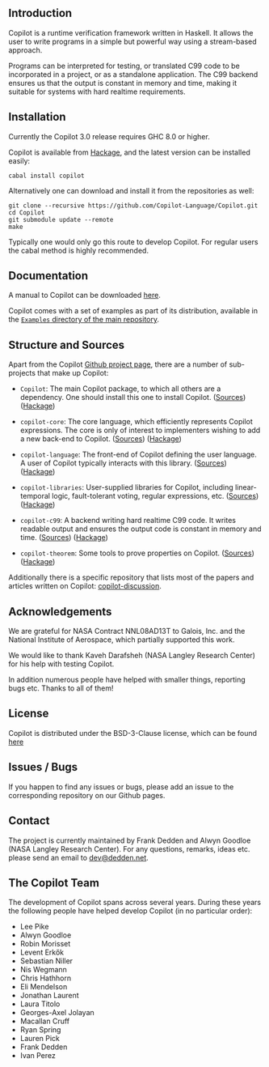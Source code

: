 ## Introduction
Copilot is a runtime verification framework written in Haskell. It allows the
user to write programs in a simple but powerful way using a stream-based
approach.

Programs can be interpreted for testing, or translated C99 code to be
incorporated in a project, or as a standalone application. The C99 backend
ensures us that the output is constant in memory and time, making it suitable
for systems with hard realtime requirements.


## Installation

Currently the Copilot 3.0 release requires GHC 8.0 or higher.

Copilot is available from
[Hackage](https://hackage.haskell.org/package/copilot), and the latest version
can be installed easily:

    cabal install copilot

Alternatively one can download and install it from the repositories as well:

    git clone --recursive https://github.com/Copilot-Language/Copilot.git
    cd Copilot
    git submodule update --remote
    make

Typically one would only go this route to develop Copilot. For regular users
the cabal method is highly recommended.


## Documentation
A manual to Copilot can be downloaded [here](copilot_tutorial.pdf).

Copilot comes with a set of examples as part of its distribution, available in
the [`Examples` directory of the main
repository](https://github.com/Copilot-Language/Copilot/tree/master/Examples).


## Structure and Sources
Apart from the Copilot [Github project
page](https://github.com/Copilot-Language), there are a number of sub-projects
that make up Copilot:

- `Copilot`: The main Copilot package, to which all others are a dependency.
  One should install this one to install Copilot.
  ([Sources](https://github.com/Copilot-Language/Copilot))
  ([Hackage](https://hackage.haskell.org/package/copilot))

- `copilot-core`: The core language, which efficiently represents Copilot
  expressions. The core is only of interest to implementers wishing to add a
  new back-end to Copilot.
  ([Sources](https://github.com/Copilot-Language/copilot-core))
  ([Hackage](https://hackage.haskell.org/package/copilot-core))

- `copilot-language`: The front-end of Copilot defining the user language. A
  user of Copilot typically interacts with this library.
  ([Sources](https://github.com/Copilot-Language/copilot-language))
  ([Hackage](https://hackage.haskell.org/package/copilot-language))

- `copilot-libraries`: User-supplied libraries for Copilot, including
  linear-temporal logic, fault-tolerant voting, regular expressions, etc.
  ([Sources](https://github.com/Copilot-Language/copilot-libraries))
  ([Hackage](https://hackage.haskell.org/package/copilot-libraries))

- `copilot-c99`: A backend writing hard realtime C99 code. It writes
  readable output and ensures the output code is constant in memory and time.
  ([Sources](https://github.com/Copilot-Language/copilot-c99))
  ([Hackage](https://hackage.haskell.org/package/copilot-c99))

- `copilot-theorem`: Some tools to prove properties on Copilot.
  ([Sources](https://github.com/Copilot-Language/copilot-theorem))
  ([Hackage](https://hackage.haskell.org/package/copilot-theorem))

Additionally there is a specific repository that lists most of the papers and
articles written on Copilot:
[copilot-discussion](https://github.com/Copilot-Language/copilot-discussion).


## Acknowledgements
We are grateful for NASA Contract NNL08AD13T to Galois, Inc. and the National
Institute of Aerospace, which partially supported this work.

We would like to thank Kaveh Darafsheh (NASA Langley Research Center) for his
help with testing Copilot.

In addition numerous people have helped with smaller things, reporting bugs
etc. Thanks to all of them!


## License
Copilot is distributed under the BSD-3-Clause license, which can be found
[here](https://raw.githubusercontent.com/Copilot-Language/Copilot/master/LICENSE)


## Issues / Bugs
If you happen to find any issues or bugs, please add an issue to the
corresponding repository on our Github pages.


## Contact
The project is currently maintained by Frank Dedden and Alwyn Goodloe (NASA
Langley Research Center). For any questions, remarks, ideas etc. please send an
email to [dev@dedden.net](mailto:dev@dedden.net).


## The Copilot Team
The development of Copilot spans across several years. During these years
the following people have helped develop Copilot (in no particular order):

* Lee Pike
* Alwyn Goodloe
* Robin Morisset
* Levent Erkők
* Sebastian Niller
* Nis Wegmann
* Chris Hathhorn
* Eli Mendelson
* Jonathan Laurent
* Laura Titolo
* Georges-Axel Jolayan
* Macallan Cruff
* Ryan Spring
* Lauren Pick
* Frank Dedden
* Ivan Perez
